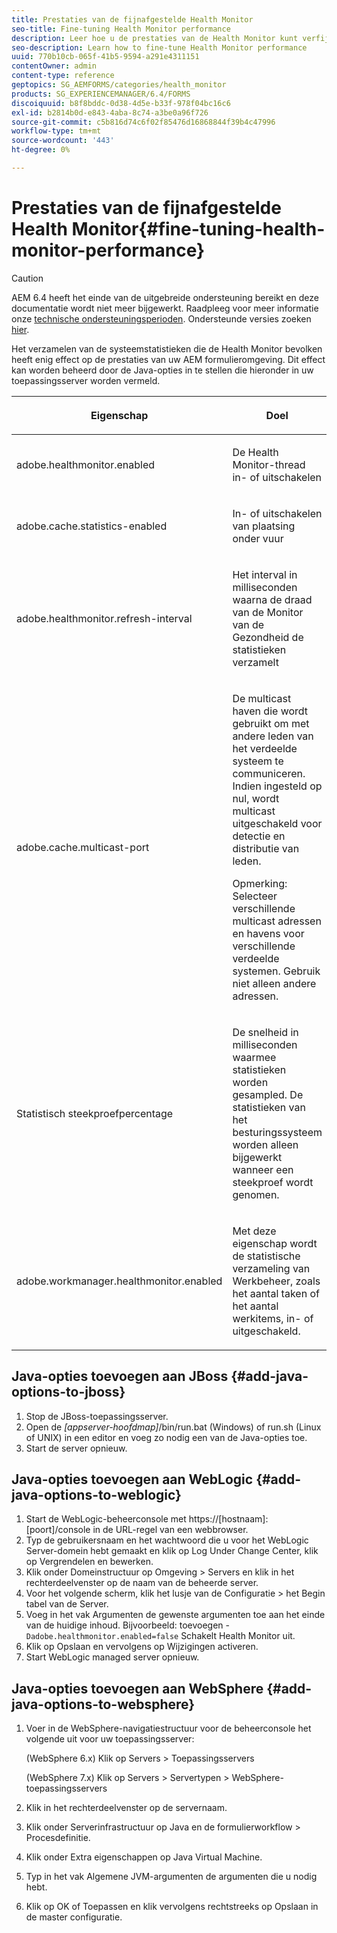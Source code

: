 ```yaml
---
title: Prestaties van de fijnafgestelde Health Monitor
seo-title: Fine-tuning Health Monitor performance
description: Leer hoe u de prestaties van de Health Monitor kunt verfijnen
seo-description: Learn how to fine-tune Health Monitor performance
uuid: 770b10cb-065f-41b5-9594-a291e4311151
contentOwner: admin
content-type: reference
geptopics: SG_AEMFORMS/categories/health_monitor
products: SG_EXPERIENCEMANAGER/6.4/FORMS
discoiquuid: b8f8bddc-0d38-4d5e-b33f-978f04bc16c6
exl-id: b2814b0d-e843-4aba-8c74-a3be0a96f726
source-git-commit: c5b816d74c6f02f85476d16868844f39b4c47996
workflow-type: tm+mt
source-wordcount: '443'
ht-degree: 0%

---
```


# Prestaties van de fijnafgestelde Health Monitor{#fine-tuning-health-monitor-performance}

>[!CAUTION]
>
>AEM 6.4 heeft het einde van de uitgebreide ondersteuning bereikt en deze documentatie wordt niet meer bijgewerkt. Raadpleeg voor meer informatie onze [technische ondersteuningsperioden](https://helpx.adobe.com/support/programs/eol-matrix.html). Ondersteunde versies zoeken [hier](https://experienceleague.adobe.com/docs/).

Het verzamelen van de systeemstatistieken die de Health Monitor bevolken heeft enig effect op de prestaties van uw AEM formulieromgeving. Dit effect kan worden beheerd door de Java-opties in te stellen die hieronder in uw toepassingsserver worden vermeld.

<table> 
 <thead> 
  <tr> 
   <th><p>Eigenschap</p></th> 
   <th><p>Doel</p></th> 
   <th><p>Standaardwaarde</p></th> 
  </tr> 
 </thead> 
 <tbody>
  <tr> 
   <td><p>adobe.healthmonitor.enabled</p></td> 
   <td><p>De Health Monitor-thread in- of uitschakelen</p></td> 
   <td><p>true</p></td> 
  </tr> 
  <tr> 
   <td><p>adobe.cache.statistics-enabled</p></td> 
   <td><p>In- of uitschakelen van plaatsing onder vuur</p></td> 
   <td><p>true</p></td> 
  </tr> 
  <tr> 
   <td><p>adobe.healthmonitor.refresh-interval</p></td> 
   <td><p>Het interval in milliseconden waarna de draad van de Monitor van de Gezondheid de statistieken verzamelt</p></td> 
   <td><p>10 minuten (600.000 milliseconden)</p></td> 
  </tr> 
  <tr> 
   <td><p>adobe.cache.multicast-port</p></td> 
   <td><p>De multicast haven die wordt gebruikt om met andere leden van het verdeelde systeem te communiceren. Indien ingesteld op nul, wordt multicast uitgeschakeld voor detectie en distributie van leden. </p><p>Opmerking: Selecteer verschillende multicast adressen en havens voor verschillende verdeelde systemen. Gebruik niet alleen andere adressen.</p></td> 
   <td><p>Geen standaardwaarde. Geldige waarden lopen van 0 tot en met 65535.</p></td> 
  </tr> 
  <tr> 
   <td><p>Statistisch steekproefpercentage</p></td> 
   <td><p>De snelheid in milliseconden waarmee statistieken worden gesampled. De statistieken van het besturingssysteem worden alleen bijgewerkt wanneer een steekproef wordt genomen.</p></td> 
   <td><p>600000</p></td> 
  </tr> 
  <tr> 
   <td><p>adobe.workmanager.healthmonitor.enabled</p></td> 
   <td><p>Met deze eigenschap wordt de statistische verzameling van Werkbeheer, zoals het aantal taken of het aantal werkitems, in- of uitgeschakeld.</p></td> 
   <td><p>true</p></td> 
  </tr> 
 </tbody> 
</table>

## Java-opties toevoegen aan JBoss {#add-java-options-to-jboss}

1. Stop de JBoss-toepassingsserver.
1. Open de *[appserver-hoofdmap]*/bin/run.bat (Windows) of run.sh (Linux of UNIX) in een editor en voeg zo nodig een van de Java-opties toe.
1. Start de server opnieuw.

## Java-opties toevoegen aan WebLogic {#add-java-options-to-weblogic}

1. Start de WebLogic-beheerconsole met https://[hostnaam]:[poort]/console in de URL-regel van een webbrowser.
1. Typ de gebruikersnaam en het wachtwoord die u voor het WebLogic Server-domein hebt gemaakt en klik op Log Under Change Center, klik op Vergrendelen en bewerken.
1. Klik onder Domeinstructuur op Omgeving > Servers en klik in het rechterdeelvenster op de naam van de beheerde server.
1. Voor het volgende scherm, klik het lusje van de Configuratie > het Begin tabel van de Server.
1. Voeg in het vak Argumenten de gewenste argumenten toe aan het einde van de huidige inhoud. Bijvoorbeeld: toevoegen - `Dadobe.healthmonitor.enabled=false` Schakelt Health Monitor uit.
1. Klik op Opslaan en vervolgens op Wijzigingen activeren.
1. Start WebLogic managed server opnieuw.

## Java-opties toevoegen aan WebSphere {#add-java-options-to-websphere}

1. Voer in de WebSphere-navigatiestructuur voor de beheerconsole het volgende uit voor uw toepassingsserver:

   (WebSphere 6.x) Klik op Servers > Toepassingsservers

   (WebSphere 7.x) Klik op Servers > Servertypen > WebSphere-toepassingsservers

1. Klik in het rechterdeelvenster op de servernaam.
1. Klik onder Serverinfrastructuur op Java en de formulierworkflow > Procesdefinitie.
1. Klik onder Extra eigenschappen op Java Virtual Machine.
1. Typ in het vak Algemene JVM-argumenten de argumenten die u nodig hebt.
1. Klik op OK of Toepassen en klik vervolgens rechtstreeks op Opslaan in de master configuratie.
